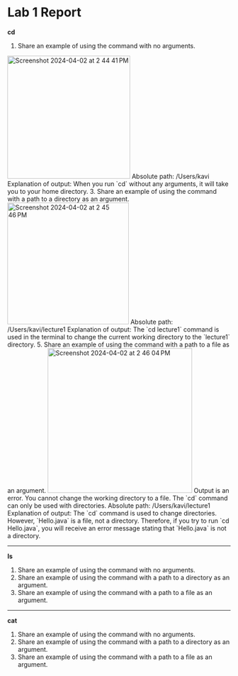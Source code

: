 # Lab 1 Report

**cd**
1. Share an example of using the command with no arguments.
<img width="277" alt="Screenshot 2024-04-02 at 2 44 41 PM" src="https://github.com/kavipj/cse15l-lab-reports/assets/146383794/9484a49e-af6d-4506-9631-39a92dcbfcc3">
Absolute path: /Users/kavi
Explanation of output: When you run `cd` without any arguments, it will take you to your home directory.
3. Share an example of using the command with a path to a directory as an argument.
<img width="274" alt="Screenshot 2024-04-02 at 2 45 46 PM" src="https://github.com/kavipj/cse15l-lab-reports/assets/146383794/48c5ff43-a552-4489-b838-cea010fd4e4a">
Absolute path: /Users/kavi/lecture1
Explanation of output: The `cd lecture1` command is used in the terminal to change the current working directory to the `lecture1` directory.
5. Share an example of using the command with a path to a file as an argument.
<img width="326" alt="Screenshot 2024-04-02 at 2 46 04 PM" src="https://github.com/kavipj/cse15l-lab-reports/assets/146383794/59677382-299f-4013-9b55-a80975f5169f">
Output is an error. You cannot change the working directory to a file. The `cd` command can only be used with directories.
Absolute path: /Users/kavi/lecture1
Explanation of output: The `cd` command is used to change directories. However, `Hello.java` is a file, not a directory. Therefore, if you try to run `cd Hello.java`, you will receive an error message stating that `Hello.java` is not a directory.

---

**ls**
1. Share an example of using the command with no arguments.
2. Share an example of using the command with a path to a directory as an argument.
3. Share an example of using the command with a path to a file as an argument.

---

**cat**
1. Share an example of using the command with no arguments.
2. Share an example of using the command with a path to a directory as an argument.
3. Share an example of using the command with a path to a file as an argument.
